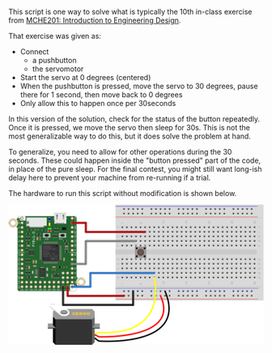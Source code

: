 This script is one way to solve what is typically the 10th in-class exercise from [MCHE201: Introduction to Engineering Design](http://www.ucs.louisiana.edu/~jev9637/MCHE201.html).

That exercise was given as:
* Connect
  - a pushbutton
  - the servomotor
* Start the servo at 0 degrees (centered)
* When the pushbutton is pressed, move the servo to 30 degrees, pause there for 1 second, then move back to 0 degrees
* Only allow this to happen once per 30seconds

In this version of the solution, check for the status of the button 
repeatedly. Once it is pressed, we move the servo then sleep for 30s. This is
not the most generalizable way to do this, but it does solve the problem at 
hand. 

To generalize, you need to allow for other operations during the 30 seconds.
These could happen inside the "button pressed" part of the code, in place of
the pure sleep. For the final contest, you might still want long-ish delay
here to prevent your machine from re-running if a trial.

The hardware to run this script without modification is shown below. 

![Pushbutton and Servo Hardware Setup](pyboard_breadboard_servomotor_and_pushButton.png)